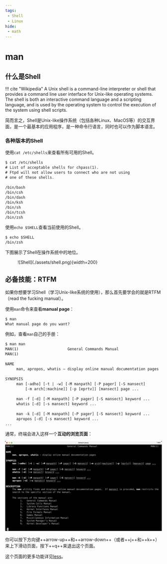 ```yaml
---
tags:
 - Shell
 - Linux
hide:
 - math
---
```


# man

## 什么是Shell

!!! cite "Wikipedia"
    A Unix shell is a command-line interpreter or shell that provides a command line user interface for Unix-like operating systems. The shell is both an interactive command language and a scripting language, and is used by the operating system to control the execution of the system using shell scripts.

简而言之，Shell是Unix-like操作系统（包括各种Linux、MacOS等）的交互界面，是一个最基本的应用程序，是一种命令行语言，同时也可以作为脚本语言。

### 各种版本的Shell

使用`cat /etc/shells`来查看所有可用的Shell。

<div class="console">

```console
$ cat /etc/shells
# List of acceptable shells for chpass(1).
# Ftpd will not allow users to connect who are not using
# one of these shells.

/bin/bash
/bin/csh
/bin/dash
/bin/ksh
/bin/sh
/bin/tcsh
/bin/zsh
```

</div>

使用`echo $SHELL`查看当前使用的Shell。

<div class="console">

```console
$ echo $SHELL
/bin/zsh
```

</div>

下图展示了Shell在操作系统中的地位。

<figure markdown>
![Shell](./assets/shell.png){width=200}
</figure>

## 必备技能：RTFM

如果你想要学习Shell（学习Unix-like系统的使用），那么首先要学会的就是RTFM（read the fucking manual）。

使用`man`命令来查看**manual page**：

<div class="console">

```console
$ man
What manual page do you want?
```

</div>

例如，查看`man`自己的手册：

<div class="console">

```console
$ man man
MAN(1)                      General Commands Manual                     MAN(1)

NAME
     man, apropos, whatis – display online manual documentation pages

SYNOPSIS
     man [-adho] [-t | -w] [-M manpath] [-P pager] [-S mansect]
         [-m arch[:machine]] [-p [eprtv]] [mansect] page ...

     man -f [-d] [-M manpath] [-P pager] [-S mansect] keyword ...
     whatis [-d] [-s mansect] keyword ...

     man -k [-d] [-M manpath] [-P pager] [-S mansect] keyword ...
     apropos [-d] [-s mansect] keyword ...
...
```

</div>

通常，终端会进入这样一个**互动的浏览页面**：

![](assets/2023-11-15-11-24-18.png)

你可以按下方向键++arrow-up++和++arrow-down++（或者++j++和++k++）来上下滑动页面，按下++q++来退出这个页面。

这个页面的更多功能详见[less](/Note/Shell/less)。